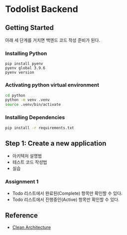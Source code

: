 # Todolist Backend

## Getting Started
아래 세 단계를 거치면 백엔드 코드 작성 준비가 된다.

### Installing Python
```
pip install pyenv
pyenv global 3.9.6
pyenv version
```

### Activating python virtual environment
```bash
cd python
python -m venv .venv
source .venv/bin/activate
```

### Installing Dependencies
```bash
pip install -r requirements.txt
```

## Step 1: Create a new application
- 아키텍처 설명법
- 테스트 코드 작성법
- 실습

### Assignment 1
- Todo 리스트에서 완료된(Complete) 항목만 확인할 수 있다.
- Todo 리스트에서 진행중인(Active) 항목만 확인할 수 있다.


## Reference
- [Clean Architecture](https://github.com/wikibook/clean-architecture/pulse)
